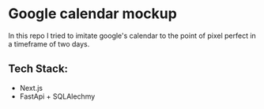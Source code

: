 # Google calendar mockup
In this repo I tried to imitate google's calendar to the point of pixel perfect in a timeframe of two days.

## Tech Stack:

 - Next.js
 - FastApi + SQLAlechmy
